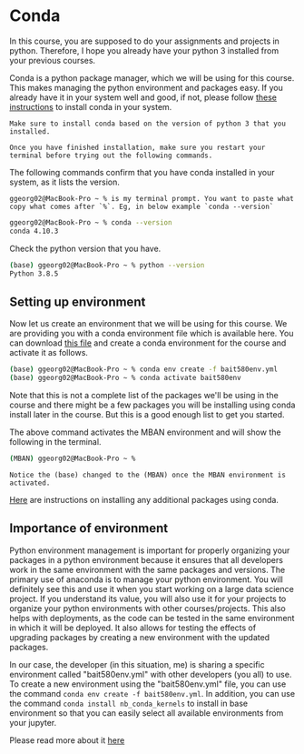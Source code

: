 # Conda

In this course, you are supposed to do your assignments and projects in python. Therefore, I hope you already have your python 3 installed from your previous courses. 

Conda is a python package manager, which we will be using for this course. This makes managing the python environment and packages easy. If you already have it in your system well and good, if not, please follow [these instructions](https://docs.conda.io/projects/conda/en/latest/user-guide/install/index.html#regular-installation) to install conda in your system. 

```{note}
Make sure to install conda based on the version of python 3 that you installed.
```
```{attention}
Once you have finished installation, make sure you restart your terminal before trying out the following commands.
```

The following commands confirm that you have conda installed in your system, as it lists the version.

```{attention}
ggeorg02@MacBook-Pro ~ % is my terminal prompt. You want to paste what copy what comes after `%`. Eg, in below example `conda --version`
```

```bash
ggeorg02@MacBook-Pro ~ % conda --version
conda 4.10.3 
```
Check the python version that you have. 

```bash
(base) ggeorg02@MacBook-Pro ~ % python --version        
Python 3.8.5
```
## Setting up environment

Now let us create an environment that we will be using for this course. We are providing you with a conda environment file which is available here. You can download [this file](https://canvas.ubc.ca/files/30845979/download?download_frd=1) and create a conda environment for the course and activate it as follows.

```bash
(base) ggeorg02@MacBook-Pro ~ % conda env create -f bait580env.yml
(base) ggeorg02@MacBook-Pro ~ % conda activate bait580env
```

Note that this is not a complete list of the packages we'll be using in the course and there might be a few packages you will be installing using conda install later in the course. But this is a good enough list to get you started.

The above command activates the MBAN environment and will show the following in the terminal. 

```bash
(MBAN) ggeorg02@MacBook-Pro ~ %
```

```{note}
Notice the (base) changed to the (MBAN) once the MBAN environment is activated. 
```

[Here](https://docs.anaconda.com/anaconda/user-guide/tasks/install-packages/#installing-a-conda-package) are instructions on installing any additional packages using conda.

## Importance of environment

Python environment management is important for properly organizing your packages in a python environment because it ensures that all developers work in the same environment with the same packages and versions. The primary use of anaconda is to manage your python environment. You will definitely see this and use it when you start working on a large data science project. If you understand its value, you will also use it for your projects to organize your python environments with other courses/projects. This also helps with deployments, as the code can be tested in the same environment in which it will be deployed. It also allows for testing the effects of upgrading packages by creating a new environment with the updated packages. 

In our case, the developer (in this situation, me) is sharing a specific environment called "bait580env.yml" with other developers (you all) to use. To create a new environment using the "bait580env.yml" file, you can use the command `conda env create -f bait580env.yml`. In addition, you can use the command `conda install nb_conda_kernels` to install in base environment so that you can easily select all available environments from your jupyter.

Please read more about it [here](https://www.freecodecamp.org/news/why-you-need-python-environments-and-how-to-manage-them-with-conda-85f155f4353c/)
